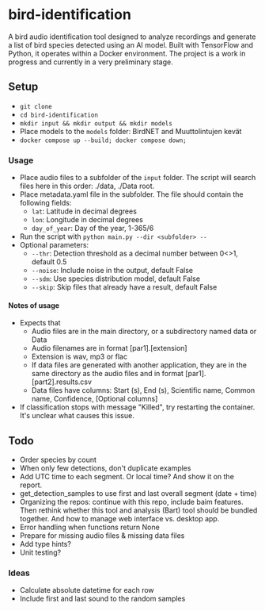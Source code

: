 # bird-identification

A bird audio identification tool designed to analyze recordings and generate a list of bird species detected using an AI model. Built with TensorFlow and Python, it operates within a Docker environment. The project is a work in progress and currently in a very preliminary stage.

## Setup

- `git clone`
- `cd bird-identification`
- `mkdir input && mkdir output && mkdir models`
- Place models to the `models` folder: BirdNET and Muuttolintujen kevät
- `docker compose up --build; docker compose down;`

### Usage

- Place audio files to a subfolder of the `input` folder. The script will search files here in this order: ./data, ./Data root.
- Place metadata.yaml file in the subfolder. The file should contain the following fields:
  - `lat`: Latitude in decimal degrees
  - `lon`: Longitude in decimal degrees
  - `day_of_year`: Day of the year, 1-365/6
- Run the script with `python main.py --dir <subfolder> --`
- Optional parameters:
    - `--thr`: Detection threshold as a decimal number between 0<>1, default 0.5
    - `--noise`: Include noise in the output, default False
    - `--sdm`: Use species distribution model, default False
    - `--skip`: Skip files that already have a result, default False

#### Notes of usage

- Expects that
    - Audio files are in the main directory, or a subdirectory named data or Data
    - Audio filenames are in format [par1].[extension]
    - Extension is wav, mp3 or flac
    - If data files are generated with another application, they are in the same directory as the audio files and in format [par1].[part2].results.csv
    - Data files have columns: Start (s), End (s), Scientific name, Common name, Confidence, [Optional columns]
- If classification stops with message "Killed", try restarting the container. It's unclear what causes this issue.

## Todo

- Order species by count
- When only few detections, don't duplicate examples
- Add UTC time to each segment. Or local time? And show it on the report.
- get_detection_samples to use first and last overall segment (date + time)
- Organizing the repos: continue with this repo, include baim features. Then rethink whether this tool and analysis (Bart) tool should be bundled together. And how to manage web interface vs. desktop app.
- Error handling when functions return None
- Prepare for missing audio files & missing data files
- Add type hints?
- Unit testing?

### Ideas

- Calculate absolute datetime for each row
- Include first and last sound to the random samples